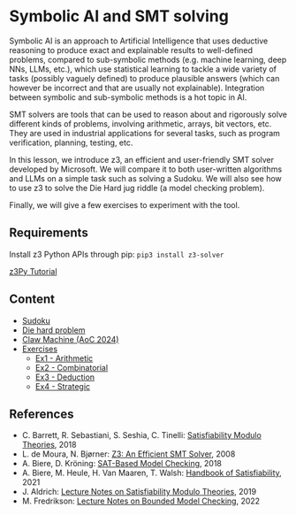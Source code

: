 # Symbolic AI and SMT solving

Symbolic AI is an approach to Artificial Intelligence that uses deductive reasoning to produce exact and explainable results to well-defined problems, compared to sub-symbolic methods (e.g. machine learning, deep NNs, LLMs, etc.), which use statistical learning to tackle a wide variety of tasks (possibly vaguely defined) to produce plausible answers (which can however be incorrect and that are usually not explainable). Integration between symbolic and sub-symbolic methods is a hot topic in AI.

SMT solvers are tools that can be used to reason about and rigorously solve different kinds of problems, involving arithmetic, arrays, bit vectors, etc. They are used in industrial applications for several tasks, such as program verification, planning, testing, etc. 

In this lesson, we introduce z3, an efficient and user-friendly  SMT solver developed by Microsoft. We will compare it to both user-written algorithms and LLMs on a simple task such as solving a Sudoku. We will also see how to use z3 to solve the Die Hard jug riddle (a model checking problem). 

Finally, we will give a few exercises to experiment with the tool.


## Requirements

Install z3 Python APIs through pip: 
```pip3 install z3-solver```

[z3Py Tutorial](https://ericpony.github.io/z3py-tutorial/guide-examples.htm)

## Content
- [Sudoku](sudoku.py)
- [Die hard problem](die_hard_problem.py)
- [Claw Machine (AoC 2024)](clawMachine.py)
- [Exercises](exercises/)
    - [Ex1 - Arithmetic](exercises/Ex1_Arith.py)
    - [Ex2 - Combinatorial](exercises/Ex2_Fruit.py)
    - [Ex3 - Deduction](exercises/Ex3_Pinna_case.py)
    - [Ex4 - Strategic](exercises/Ex4_River_crossing.py.py)

## References

- C. Barrett, R. Sebastiani, S. Seshia, C. Tinelli: [Satisfiability Modulo Theories](https://link.springer.com/chapter/10.1007/978-3-319-10575-8_11), 2018
- L. de Moura, N. Bjørner: [Z3: An Efficient SMT Solver](https://link.springer.com/chapter/10.1007/978-3-540-78800-3_24), 2008
- A. Biere, D. Kröning:  [SAT-Based Model Checking](https://link.springer.com/chapter/10.1007/978-3-319-10575-8_10), 2018
- A. Biere, M. Heule, H. Van Maaren, T. Walsh: [Handbook of Satisfiability](https://www.iospress.com/catalog/books/handbook-of-satisfiability-2), 2021
- J. Aldrich: [Lecture Notes on Satisfiability Modulo Theories](https://www.cs.cmu.edu/~aldrich/courses/17-355-19sp/notes/notes12-smt.pdf), 2019
- M. Fredrikson: [Lecture Notes on Bounded Model Checking](https://www.cs.cmu.edu/~15414/s22/lectures/17-bmc.pdf), 2022